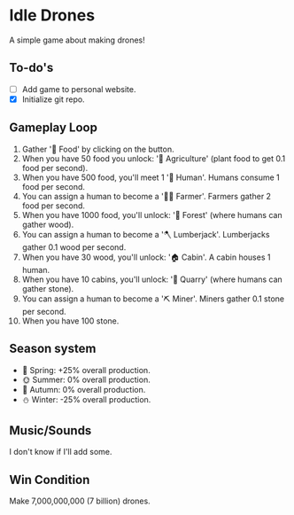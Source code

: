 # Idle Drones

A simple game about making drones!

## To-do's

- [ ] Add game to personal website.
- [x] Initialize git repo.

## Gameplay Loop

1. Gather '🍖 Food' by clicking on the button.
2. When you have 50 food you unlock: '🌱 Agriculture' (plant food to get 0.1 food per second).
3. When you have 500 food, you'll meet 1 '🧔 Human'. Humans consume 1 food per second.
4. You can assign a human to become a '👩‍🌾 Farmer'. Farmers gather 2 food per second.
5. When you have 1000 food, you'll unlock: '🌲 Forest' (where humans can gather wood).
6. You can assign a human to become a '🪓 Lumberjack'. Lumberjacks gather 0.1 wood per second.
7. When you have 30 wood, you'll unlock: '🏠 Cabin'. A cabin houses 1 human.
8. When you have 10 cabins, you'll unlock: '🥌 Quarry' (where humans can gather stone).
9. You can assign a human to become a '⛏ Miner'. Miners gather 0.1 stone per second.
10. When you have 100 stone.

## Season system

- 🌳 Spring: +25% overall production.
- 🌞 Summer: 0% overall production.
- 🍁 Autumn: 0% overall production.
- ⛄ Winter: -25% overall production.

## Music/Sounds

I don't know if I'll add some.

## Win Condition

Make 7,000,000,000 (7 billion) drones.
